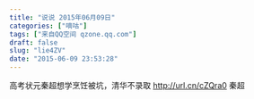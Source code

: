 ```yaml
---
title: "说说 2015年06月09日"
categories: ["嘀咕"]
tags: ["来自QQ空间 qzone.qq.com"]
draft: false
slug: "lie4ZV"
date: "2015-06-09 23:53:28"
---
```


高考状元秦超想学烹饪被坑，清华不录取 http://url.cn/cZQra0 秦超
